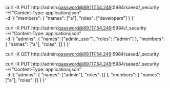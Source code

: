 curl -X PUT http://admin:password@89.117.54.249:5984/saeed/_security \
  -H "Content-Type: application/json" \
  -d '{
        "members": {
          "names": ["a"], 
          "roles": ["developers"]
        }
      }'

curl -X PUT http://admin:password@89.117.54.249:5984/<db>/_security \
  -H "Content-Type: application/json" \
  -d '{
        "admins": {
          "names": ["admin_user"], 
          "roles": ["admin"]
        },
        "members": {
          "names": ["a"], 
          "roles": []
        }
      }'

 curl -X GET http://admin:password@89.117.54.249:5984/saeed/_security
     

curl -X PUT http://admin:password@89.117.54.249:5984/saeed/_security \
  -H "Content-Type: application/json" \
  -d '{
        "admins": {
          "names": ["admin"],
          "roles": []
        },
        "members": {
          "names": ["a"],
          "roles": []
        }
      }'

